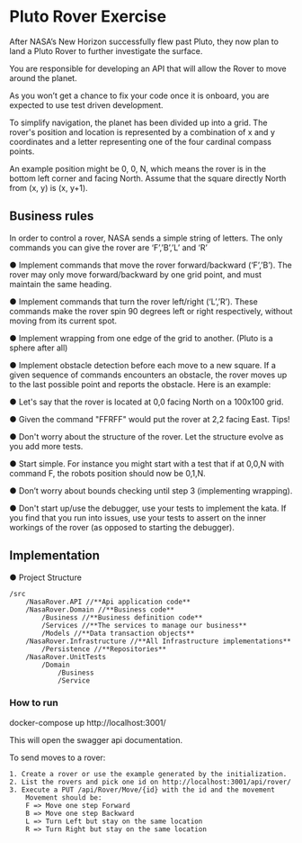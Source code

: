 # Pluto Rover Exercise

After NASA’s New Horizon successfully flew past Pluto, they now plan to land a Pluto Rover
to further investigate the surface.

You are responsible for developing an API that will allow
the Rover to move around the planet.

As you won’t get a chance to fix your code once it is
onboard, you are expected to use test driven development.

To simplify navigation, the planet has been divided up into a grid. The rover's position and
location is represented by a combination of x and y coordinates and a letter representing
one of the four cardinal compass points.

An example position might be 0, 0, N, which
means the rover is in the bottom left corner and facing North. Assume that the square
directly North from (x, y) is (x, y+1).

## Business rules

In order to control a rover, NASA sends a simple string of letters. The only commands you
can give the rover are ‘F’,’B’,’L’ and ‘R’

● Implement commands that move the rover forward/backward (‘F’,’B’). The rover
may only move forward/backward by one grid point, and must maintain the same
heading.

● Implement commands that turn the rover left/right (‘L’,’R’). These commands make
the rover spin 90 degrees left or right respectively, without moving from its current
spot.

● Implement wrapping from one edge of the grid to another. (Pluto is a sphere after
all)

● Implement obstacle detection before each move to a new square. If a given
sequence of commands encounters an obstacle, the rover moves up to the last
possible point and reports the obstacle.
Here is an example:

● Let's say that the rover is located at 0,0 facing North on a 100x100 grid.

● Given the command "FFRFF" would put the rover at 2,2 facing East.
Tips!

● Don't worry about the structure of the rover. Let the structure evolve as you add
more tests.

● Start simple. For instance you might start with a test that if at 0,0,N with command
F, the robots position should now be 0,1,N.

● Don’t worry about bounds checking until step 3 (implementing wrapping).

● Don't start up/use the debugger, use your tests to implement the kata. If you find
that you run into issues, use your tests to assert on the inner workings of the rover
(as opposed to starting the debugger).


## Implementation

● Project Structure

    /src
        /NasaRover.API //**Api application code**
        /NasaRover.Domain //**Business code**
            /Business //**Business definition code**
            /Services //**The services to manage our business**
            /Models //**Data transaction objects**
        /NasaRover.Infrastructure //**All Infrastructure implementations**
            /Persistence //**Repositories**
        /NasaRover.UnitTests
            /Domain
                /Business
                /Service

### How to run

docker-compose up
http://localhost:3001/

This will open the swagger api documentation.

To send moves to a rover:

    1. Create a rover or use the example generated by the initialization.
    2. List the rovers and pick one id on http://localhost:3001/api/rover/
    3. Execute a PUT /api/Rover/Move/{id} with the id and the movement
        Movement should be:
        F => Move one step Forward
        B => Move one step Backward
        L => Turn Left but stay on the same location
        R => Turn Right but stay on the same location